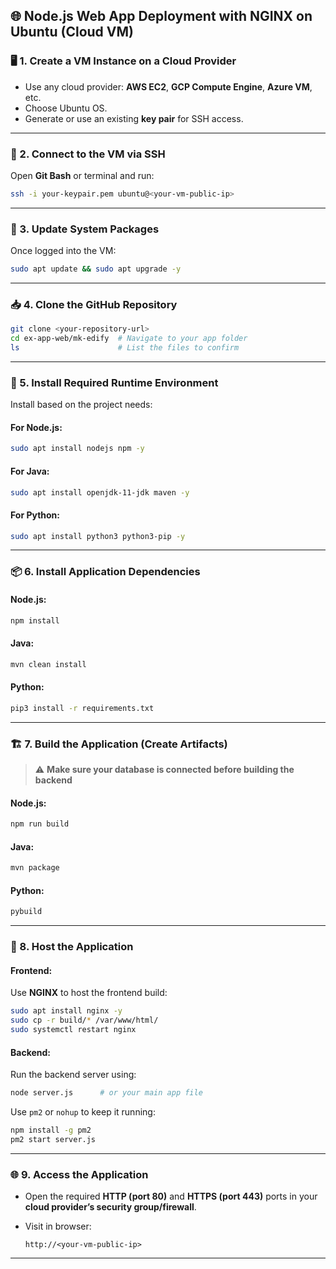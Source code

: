  

## 🌐 Node.js Web App Deployment with NGINX on Ubuntu (Cloud VM)

### 🖥️ 1. Create a VM Instance on a Cloud Provider

* Use any cloud provider: **AWS EC2**, **GCP Compute Engine**, **Azure VM**, etc.
* Choose Ubuntu OS.
* Generate or use an existing **key pair** for SSH access.

---

### 🔐 2. Connect to the VM via SSH

Open **Git Bash** or terminal and run:

```bash
ssh -i your-keypair.pem ubuntu@<your-vm-public-ip>
```

---

### 🔄 3. Update System Packages

Once logged into the VM:

```bash
sudo apt update && sudo apt upgrade -y
```

---

### 📥 4. Clone the GitHub Repository

```bash
git clone <your-repository-url>
cd ex-app-web/mk-edify  # Navigate to your app folder
ls                      # List the files to confirm
```

---

### 🔧 5. Install Required Runtime Environment

Install based on the project needs:

#### For Node.js:

```bash
sudo apt install nodejs npm -y
```

#### For Java:

```bash
sudo apt install openjdk-11-jdk maven -y
```

#### For Python:

```bash
sudo apt install python3 python3-pip -y
```

---

### 📦 6. Install Application Dependencies

#### Node.js:

```bash
npm install
```

#### Java:

```bash
mvn clean install
```

#### Python:

```bash
pip3 install -r requirements.txt
```

---

### 🏗️ 7. Build the Application (Create Artifacts)

> ⚠️ **Make sure your database is connected before building the backend**

#### Node.js:

```bash
npm run build
```

#### Java:

```bash
mvn package
```

#### Python:

```bash
pybuild
```

---

### 🚀 8. Host the Application

#### Frontend:

Use **NGINX** to host the frontend build:

```bash
sudo apt install nginx -y
sudo cp -r build/* /var/www/html/
sudo systemctl restart nginx
```

#### Backend:

Run the backend server using:

```bash
node server.js      # or your main app file
```

Use `pm2` or `nohup` to keep it running:

```bash
npm install -g pm2
pm2 start server.js
```

---

### 🌐 9. Access the Application

* Open the required **HTTP (port 80)** and **HTTPS (port 443)** ports in your **cloud provider’s security group/firewall**.
* Visit in browser:

  ```
  http://<your-vm-public-ip>
  ```

---
 
